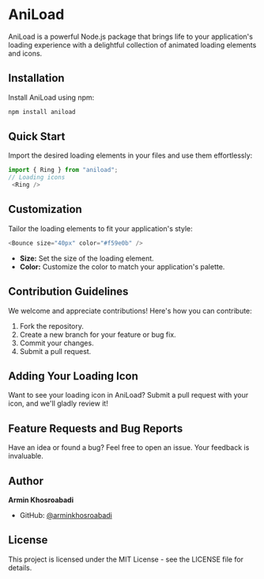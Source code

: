 # AniLoad
AniLoad is a powerful Node.js package that brings life to your application's loading experience with a delightful collection of animated loading elements and icons.

## Installation

Install AniLoad using npm:

```bash
npm install aniload
```


## Quick Start

Import the desired loading elements in your files and use them effortlessly:

```javascript
import { Ring } from "aniload";
// Loading icons
 <Ring />
```

## Customization

Tailor the loading elements to fit your application's style:

```javascript
<Bounce size="40px" color="#f59e0b" />
```

- **Size:** Set the size of the loading element.
- **Color:** Customize the color to match your application's palette.

## Contribution Guidelines

We welcome and appreciate contributions! Here's how you can contribute:

1.  Fork the repository.
2.  Create a new branch for your feature or bug fix.
3.  Commit your changes.
4.  Submit a pull request.

## Adding Your Loading Icon

Want to see your loading icon in AniLoad? Submit a pull request with your icon, and we'll gladly review it!

## Feature Requests and Bug Reports

Have an idea or found a bug? Feel free to open an issue. Your feedback is invaluable.

## Author

**Armin Khosroabadi**

- GitHub: [@arminkhosroabadi](https://github.com/arminkhosroabadi)

## License

This project is licensed under the MIT License - see the LICENSE file for details.
